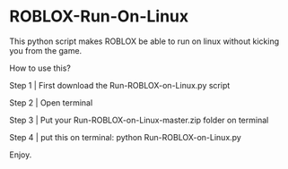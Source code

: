 # ROBLOX-Run-On-Linux
This python script makes ROBLOX be able to run on linux without kicking you from the game.

How to use this?

Step 1 | First download the Run-ROBLOX-on-Linux.py script

Step 2 | Open terminal                                      

Step 3 | Put your Run-ROBLOX-on-Linux-master.zip folder on terminal                                        

Step 4 | put this on terminal: python Run-ROBLOX-on-Linux.py

Enjoy.
